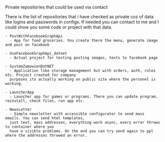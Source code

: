 Private repositories that could be used via contact

There is the list of repositories that i have checked as private coz of data like logins and passwords in configs.
If needed you can contact to me and I could show you some code or project with that data.

```
- PostWithFacebookGraphApi
  - App for food groceries. You create there the menu, generate image and post on facebook
  
- UseFacebookGraphApi_dotnet
  - Actual project for testing posting images, texts to facebook page
  
- SystemZamowienDotNET
  - Application like storage management but with orders, auth, roles etc. Project created for company
  purposes its actually working on public site where the personel is working.
  
- LauncherApp
  - Launcher app for games or programs. There you can update program, reinstall, check files, run app etc.
  
- NewsLetter
  - Simple newsletter with accessible configurator to send mass emails. You can send html templates,
  just text, mass addresses, everything work async, every error throws to container where you 
  have a visible problems. On the end you can try send again to ppl where the addresses throwed an error.
```
